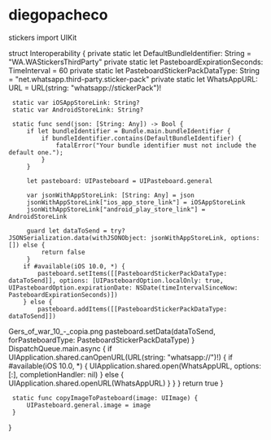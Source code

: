 # diegopacheco
stickers
 import UIKit
 
 struct Interoperability {
     private static let DefaultBundleIdentifier: String = "WA.WAStickersThirdParty"
     private static let PasteboardExpirationSeconds: TimeInterval = 60
     private static let PasteboardStickerPackDataType: String = "net.whatsapp.third-party.sticker-pack"
     private static let WhatsAppURL: URL = URL(string: "whatsapp://stickerPack")!
 
     static var iOSAppStoreLink: String?
     static var AndroidStoreLink: String?
 
     static func send(json: [String: Any]) -> Bool {
         if let bundleIdentifier = Bundle.main.bundleIdentifier {
             if bundleIdentifier.contains(DefaultBundleIdentifier) {
                 fatalError("Your bundle identifier must not include the default one.");
             }
         }
 
         let pasteboard: UIPasteboard = UIPasteboard.general
 
         var jsonWithAppStoreLink: [String: Any] = json
         jsonWithAppStoreLink["ios_app_store_link"] = iOSAppStoreLink
         jsonWithAppStoreLink["android_play_store_link"] = AndroidStoreLink
 
         guard let dataToSend = try? JSONSerialization.data(withJSONObject: jsonWithAppStoreLink, options: []) else {
             return false
         }
        if #available(iOS 10.0, *) {
            pasteboard.setItems([[PasteboardStickerPackDataType: dataToSend]], options: [UIPasteboardOption.localOnly: true, UIPasteboardOption.expirationDate: NSDate(timeIntervalSinceNow: PasteboardExpirationSeconds)])
        } else {
            pasteboard.addItems([[PasteboardStickerPackDataType: dataToSend]])
Gers_of_war_10_-_copia.png
             pasteboard.setData(dataToSend, forPasteboardType: PasteboardStickerPackDataType)
        }
        DispatchQueue.main.async {
            if UIApplication.shared.canOpenURL(URL(string: "whatsapp://")!) {
                 if #available(iOS 10.0, *) {
                     UIApplication.shared.open(WhatsAppURL, options: [:], completionHandler: nil)
                 } else {
                     UIApplication.shared.openURL(WhatsAppURL)
                 }
             }
         }
         return true
     }
 
     static func copyImageToPasteboard(image: UIImage) {
         UIPasteboard.general.image = image
     }
 }
